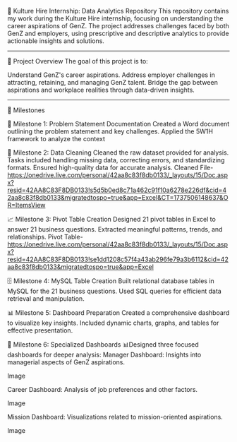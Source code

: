 🌟 Kulture Hire Internship: Data Analytics Repository
This repository contains my work during the Kulture Hire internship, focusing on understanding the career aspirations of GenZ. The project addresses challenges faced by both GenZ and employers, using prescriptive and descriptive analytics to provide actionable insights and solutions.

---
📌 Project Overview
The goal of this project is to:

Understand GenZ's career aspirations.
Address employer challenges in attracting, retaining, and managing GenZ talent.
Bridge the gap between aspirations and workplace realities through data-driven insights.

---
🚀 Milestones

📝 Milestone 1: Problem Statement Documentation
Created a Word document outlining the problem statement and key challenges.
Applied the 5W1H framework to analyze the context

🧹 Milestone 2: Data Cleaning
Cleaned the raw dataset provided for analysis.
Tasks included handling missing data, correcting errors, and standardizing formats.
Ensured high-quality data for accurate analysis.
Cleaned File-https://onedrive.live.com/personal/42aa8c83f8db0133/_layouts/15/Doc.aspx?resid=42AA8C83F8DB0133!s5d5b0ed8c71a462c91f10a6278e226df&cid=42aa8c83f8db0133&migratedtospo=true&app=Excel&CT=1737506148637&OR=ItemsView

📈 Milestone 3: Pivot Table Creation
Designed 21 pivot tables in Excel to answer 21 business questions.
Extracted meaningful patterns, trends, and relationships.
Pivot Table-https://onedrive.live.com/personal/42aa8c83f8db0133/_layouts/15/Doc.aspx?resid=42AA8C83F8DB0133!se1dd1208c57f4a43ab296fe79a3b6112&cid=42aa8c83f8db0133&migratedtospo=true&app=Excel

🗄️ Milestone 4: MySQL Table Creation
Built relational database tables in MySQL for the 21 business questions.
Used SQL queries for efficient data retrieval and manipulation.

📊 Milestone 5: Dashboard Preparation
Created a comprehensive dashboard to visualize key insights.
Included dynamic charts, graphs, and tables for effective presentation.

🎯 Milestone 6: Specialized Dashboards
📊Designed three focused dashboards for deeper analysis:
Manager Dashboard: Insights into managerial aspects of GenZ aspirations.

Image

Career Dashboard: Analysis of job preferences and other factors.

Image

Mission Dashboard: Visualizations related to mission-oriented aspirations.

Image
